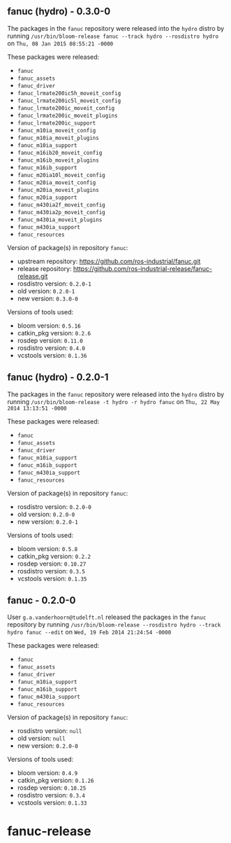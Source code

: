 ## fanuc (hydro) - 0.3.0-0

The packages in the `fanuc` repository were released into the `hydro` distro by running `/usr/bin/bloom-release fanuc --track hydro --rosdistro hydro` on `Thu, 08 Jan 2015 08:55:21 -0000`

These packages were released:
- `fanuc`
- `fanuc_assets`
- `fanuc_driver`
- `fanuc_lrmate200ic5h_moveit_config`
- `fanuc_lrmate200ic5l_moveit_config`
- `fanuc_lrmate200ic_moveit_config`
- `fanuc_lrmate200ic_moveit_plugins`
- `fanuc_lrmate200ic_support`
- `fanuc_m10ia_moveit_config`
- `fanuc_m10ia_moveit_plugins`
- `fanuc_m10ia_support`
- `fanuc_m16ib20_moveit_config`
- `fanuc_m16ib_moveit_plugins`
- `fanuc_m16ib_support`
- `fanuc_m20ia10l_moveit_config`
- `fanuc_m20ia_moveit_config`
- `fanuc_m20ia_moveit_plugins`
- `fanuc_m20ia_support`
- `fanuc_m430ia2f_moveit_config`
- `fanuc_m430ia2p_moveit_config`
- `fanuc_m430ia_moveit_plugins`
- `fanuc_m430ia_support`
- `fanuc_resources`

Version of package(s) in repository `fanuc`:
- upstream repository: https://github.com/ros-industrial/fanuc.git
- release repository: https://github.com/ros-industrial-release/fanuc-release.git
- rosdistro version: `0.2.0-1`
- old version: `0.2.0-1`
- new version: `0.3.0-0`

Versions of tools used:
- bloom version: `0.5.16`
- catkin_pkg version: `0.2.6`
- rosdep version: `0.11.0`
- rosdistro version: `0.4.0`
- vcstools version: `0.1.36`


## fanuc (hydro) - 0.2.0-1

The packages in the `fanuc` repository were released into the `hydro` distro by running `/usr/bin/bloom-release -t hydro -r hydro fanuc` on `Thu, 22 May 2014 13:13:51 -0000`

These packages were released:
- `fanuc`
- `fanuc_assets`
- `fanuc_driver`
- `fanuc_m10ia_support`
- `fanuc_m16ib_support`
- `fanuc_m430ia_support`
- `fanuc_resources`

Version of package(s) in repository `fanuc`:
- rosdistro version: `0.2.0-0`
- old version: `0.2.0-0`
- new version: `0.2.0-1`

Versions of tools used:
- bloom version: `0.5.8`
- catkin_pkg version: `0.2.2`
- rosdep version: `0.10.27`
- rosdistro version: `0.3.5`
- vcstools version: `0.1.35`


## fanuc - 0.2.0-0

User `g.a.vanderhoorn@tudelft.nl` released the packages in the `fanuc` repository by running `/usr/bin/bloom-release --rosdistro hydro --track hydro fanuc --edit` on `Wed, 19 Feb 2014 21:24:54 -0000`

These packages were released:
- `fanuc`
- `fanuc_assets`
- `fanuc_driver`
- `fanuc_m10ia_support`
- `fanuc_m16ib_support`
- `fanuc_m430ia_support`
- `fanuc_resources`

Version of package(s) in repository `fanuc`:
- rosdistro version: `null`
- old version: `null`
- new version: `0.2.0-0`

Versions of tools used:
- bloom version: `0.4.9`
- catkin_pkg version: `0.1.26`
- rosdep version: `0.10.25`
- rosdistro version: `0.3.4`
- vcstools version: `0.1.33`


fanuc-release
=============

